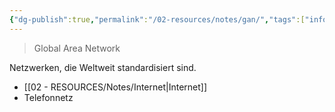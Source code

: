 ```yaml
---
{"dg-publish":true,"permalink":"/02-resources/notes/gan/","tags":["informatik/netzwerk"],"noteIcon":"","updated":"2025-10-29T12:59:06.198+01:00"}
---
```


> Global Area Network

Netzwerken, die Weltweit standardisiert sind.
- [[02 - RESOURCES/Notes/Internet\|Internet]]
- Telefonnetz
